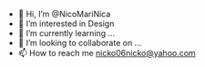 - 👋 Hi, I’m @NicoMariNica
- 👀 I’m interested in Design 
- 🌱 I’m currently learning ...
- 💞️ I’m looking to collaborate on ...
- 📫 How to reach me nicko06nicko@yahoo.com

<!---
NicoMariNica/NicoMariNica is a ✨ special ✨ repository because its `README.md` (this file) appears on your GitHub profile.
You can click the Preview link to take a look at your changes.
--->
